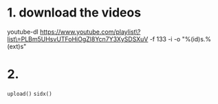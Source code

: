# 1. download the videos
youtube-dl https://www.youtube.com/playlist\?list\=PLBm5UHsvUTFoHiOgZl8Ycn7Y3XySDSXuV -f 133 -i -o "%(id)s.%(ext)s"

# 2.
`upload()`
`sidx()`